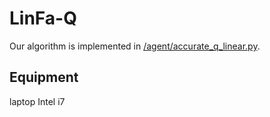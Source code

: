# LinFa-Q
Our algorithm is implemented in [/agent/accurate_q_linear.py](accurate_q_linear.py).
## Equipment
laptop Intel i7
